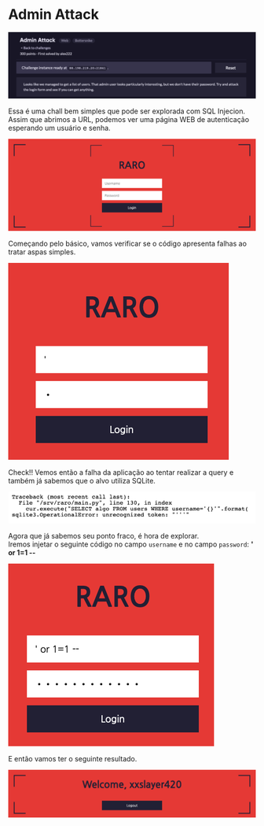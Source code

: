 # Admin Attack

![Banner Chall](images/banner-chall.png)



Essa é uma chall bem simples que pode ser explorada com SQL Injecion.  
Assim que abrimos a URL, podemos ver uma página WEB de autenticação esperando um usuário e senha.  


![Login](images/login.png)

Começando pelo básico, vamos verificar se o código apresenta falhas ao tratar aspas simples.


![Injection Quote](images/injection-quote.png)

Check!! Vemos então a falha da aplicação ao tentar realizar a query e também já sabemos que o alvo utiliza SQLite.

![Flaw SQL Injection](images/flaw-sqli.png)

Agora que já sabemos seu ponto fraco, é hora de explorar.  
Iremos injetar o seguinte código no campo `username` e no campo `password`: **' or 1=1 --**


![First Injection](images/first-injection.png)

E então vamos ter o seguinte resultado.


![Welcome xxslayer420](images/welcome-xxslayer420.png)













